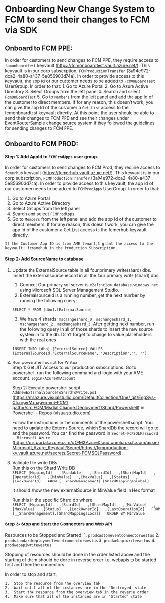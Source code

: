 # Onboarding New Change System to FCM to send their changes to FCM via SDK

## Onboard to FCM PPE:

In order for customers to send changes to FCM PPE, they require access to `fcmonboardtest` keyvault  (https://fcmonboardtest.vault.azure.net/). This keyvault is in our corp subscription, `FCMProductionTransfer` (3a94e972-dca2-4a80-a437-5e856903d74a). In order to provide access to this keyvault, the app id of our customer needs to be added to 
`FcmOnBoardTest` UserGroup. In order to that:
    1. Go to Azure Portal
    2. Go to Azure Active Directory
    3. Select Groups from the left panel
    4. Search and select `FcmOnBoardTest`
    5. Go to `Members` from the left panel and add the app Id of the customer to direct members.
If for any reason, this doesn’t work, you can give the app Id of the customer a `Get,List` access to the fcmonboardtest keyvault directly.
At this point, the user should be able to send their changes to FCM PPE and see their changes under EventRouterSample change source system if they followed the guidelines for sending changes to FCM PPE.

## Onboard to FCM PROD:
#### Step 1: Add AppId to `FCMProdApps` user group.
In order for customers to send changes to FCM Prod, they require access to `fcmerhub` keyvault  (https://fcmerhub.vault.azure.net/). This keyvault is in our corp subscription, `FCMProductionTransfer` (3a94e972-dca2-4a80-a437-5e856903d74a). In order to provide access to this keyvault, the app id of our customer needs to be added to 
`FCMProdApps` UserGroup. In order to that:

1.	Go to Azure Portal
2.	Go to Azure Active Directory
3.	Select Groups from the left panel
4.	Search and select `FCMProdApps`
5.	Go to `Members` from the left panel and add the app Id of the customer to direct members. If for any reason, this doesn’t work, you can give the app Id of the customer a Get,List access to the fcmerhub keyvault directly.

`If the Customer App ID is from AME tenant,S grant the access to the keyvault: fcmamehub in the Production Subscription.`

#### Step 2: Add SourceName to database 
1. Update the ExternalSource table in all four primary write(shard) dbs. Insert the externalsource record in all the four primary write (shard) dbs.

    1. Connect Our primary sql server is `x2altnc1cm.database.windows.net` using Microsoft SQL Server Management Studio.
    2. Externalsourceid is a running number, get the next number by running the following query:
    
    `SELECT * FROM [dbo].[ExternalSource]`

    3. We have 4 shards: `mschangeshard_0, mschangeshard_1, mschangeshard_2, mschangeshard_3`. After getting next number,  run the following query in all of those shards to insert the new source system in to the db. Don’t forget to change to value placeholders with the real ones
    
    `INSERT INTO [dbo].[ExternalSource] VALUES (ExternalSourceId,'ExternalSourceName', 'Description','', '');`

2. Run powershell script for Writes  
    Step 1: Get JIT Access to our production subscriptions. Go to powershell, run the following command and login with your AME account.
    `Login-AzureRmAccount `
    
    Step 2:  Execute powershell script `AddnewExternalSourceToShardToWrite.ps1` (https://msazure.visualstudio.com/DefaultCollection/One/_git/EngSys-ChangeManagement-FCM?path=/src/FCM/Msdial.Change.Deployment/Shard/Powershell) in   
    Powershell - Repos (visualstudio.com)

    Follow the instructions in the comments of  the powershell script. You need to update the ExternalSource, which ShardDb the record will go to and the password. You can find the password in `Secret-FCMSQLPassword - Microsoft Azure`  (https://ms.portal.azure.com/#@MSAzureCloud.onmicrosoft.com/asset/Microsoft_Azure_KeyVault/Secret/https://fcmproduction-kv.vault.azure.net/secrets/Secret-FCMSQLPassword) 

3. Validate the write DBs    
    Run this on the Shard Write DB  
    `SELECT [MappingId]  
        ,[Readable]  
        ,[ShardId]  
        ,[ShardMapId]  
        ,[OperationId]  
        ,[MinValue]  
        ,[MaxValue]  
        ,[Status]  
        ,[LockOwnerId]  
    FROM [__ShardManagement].[ShardMappingsGlobal]  `
    
    It should show the new externalSource in MinValue field in Hex format  
    
    Run this in the specific Shard db where   
    `SELECT [MappingId]  
        ,[ShardId]  
        ,[ShardMapId]  
        ,[MinValue]  
        ,[MaxValue]  
        ,[Status]  
        ,[LockOwnerId]  
        ,[LastOperationId]  
    FROM [__ShardManagement].[ShardMappingsLocal]  
    ORDER BY MinValue  `


#### Step 3: Stop and Start the Connectors and Web API

Resources to be Stopped and Started:
    1. `prodcustomeventconnectorwestus`
    2. `prodstandarddeploymenteventconnectorwestus`
    3. `prodwebapiwriteeastus`
    4. `prodwebapiwritewestus`

Stopping of resources should be done in the order listed above and the starting of them should be done in reverse order i.e. webapis to be started first and then the connectors

In order to stop and start,

    1.	Stop the resource from the overview tab
    2.	Wait until all of the instances are in the `Destroyed` state
    3.	Start the resource from the overview tab in the reverse order
    4.	Make sure that all of the instances are in ‘Started’ state